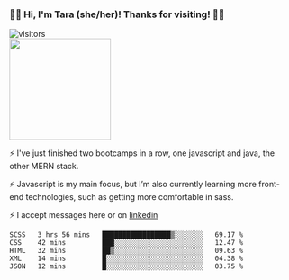 ### 👋🏾 Hi, I'm Tara (she/her)! Thanks for visiting! 👋🏾
![visitors](https://visitor-badge.glitch.me/badge?page_id=qualmless)
<BR>
<img height="180em" src="https://github-readme-stats.vercel.app/api?username=qualmless&show_icons=true&hide_border=true&&count_private=true&include_all_commits=true" />

⚡️ I've just finished two bootcamps in a row, one javascript and java, the other MERN stack. 

⚡️ Javascript is my main focus, but I’m also currently learning more front-end technologies, such as getting more comfortable in sass. 

⚡️ I accept messages here or on <a href="https://www.linkedin.com/in/tarajdunmore/">linkedin</a>

<!--START_SECTION:waka-->
```text
SCSS   3 hrs 56 mins   █████████████████▒░░░░░░░   69.17 % 
CSS    42 mins         ███░░░░░░░░░░░░░░░░░░░░░░   12.47 % 
HTML   32 mins         ██▒░░░░░░░░░░░░░░░░░░░░░░   09.63 % 
XML    14 mins         █░░░░░░░░░░░░░░░░░░░░░░░░   04.38 % 
JSON   12 mins         █░░░░░░░░░░░░░░░░░░░░░░░░   03.75 % 
```
<!--END_SECTION:waka-->

<!--
**qualmless/qualmless** is a ✨ _special_ ✨ repository because its `README.md` (this file) appears on your GitHub profile.

Here are some ideas to get you started:
- 🔭 I’m currently working on ...
- 👯 I’m looking to collaborate on ...
- 🤔 I’m looking for help with ...
- 💬 Ask me about ...
- 📫 How to reach me: ...
- ⚡ Fun fact: ...
-->
